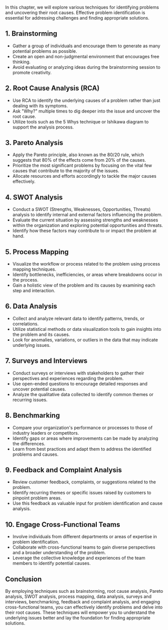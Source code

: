 
In this chapter, we will explore various techniques for identifying problems and uncovering their root causes. Effective problem identification is essential for addressing challenges and finding appropriate solutions.

**1. Brainstorming**
--------------------

* Gather a group of individuals and encourage them to generate as many potential problems as possible.
* Create an open and non-judgmental environment that encourages free thinking.
* Avoid evaluating or analyzing ideas during the brainstorming session to promote creativity.

**2. Root Cause Analysis (RCA)**
--------------------------------

* Use RCA to identify the underlying causes of a problem rather than just dealing with its symptoms.
* Ask "Why?" multiple times to dig deeper into the issue and uncover the root cause.
* Utilize tools such as the 5 Whys technique or Ishikawa diagram to support the analysis process.

**3. Pareto Analysis**
----------------------

* Apply the Pareto principle, also known as the 80/20 rule, which suggests that 80% of the effects come from 20% of the causes.
* Prioritize the most significant problems by focusing on the vital few causes that contribute to the majority of the issues.
* Allocate resources and efforts accordingly to tackle the major causes effectively.

**4. SWOT Analysis**
--------------------

* Conduct a SWOT (Strengths, Weaknesses, Opportunities, Threats) analysis to identify internal and external factors influencing the problem.
* Evaluate the current situation by assessing strengths and weaknesses within the organization and exploring potential opportunities and threats.
* Identify how these factors may contribute to or impact the problem at hand.

**5. Process Mapping**
----------------------

* Visualize the workflow or process related to the problem using process mapping techniques.
* Identify bottlenecks, inefficiencies, or areas where breakdowns occur in the process.
* Gain a holistic view of the problem and its causes by examining each step and interaction.

**6. Data Analysis**
--------------------

* Collect and analyze relevant data to identify patterns, trends, or correlations.
* Utilize statistical methods or data visualization tools to gain insights into the problem and its causes.
* Look for anomalies, variations, or outliers in the data that may indicate underlying issues.

**7. Surveys and Interviews**
-----------------------------

* Conduct surveys or interviews with stakeholders to gather their perspectives and experiences regarding the problem.
* Use open-ended questions to encourage detailed responses and uncover potential causes.
* Analyze the qualitative data collected to identify common themes or recurring issues.

**8. Benchmarking**
-------------------

* Compare your organization's performance or processes to those of industry leaders or competitors.
* Identify gaps or areas where improvements can be made by analyzing the differences.
* Learn from best practices and adapt them to address the identified problems and causes.

**9. Feedback and Complaint Analysis**
--------------------------------------

* Review customer feedback, complaints, or suggestions related to the problem.
* Identify recurring themes or specific issues raised by customers to pinpoint problem areas.
* Use this feedback as valuable input for problem identification and cause analysis.

**10. Engage Cross-Functional Teams**
-------------------------------------

* Involve individuals from different departments or areas of expertise in problem identification.
* Collaborate with cross-functional teams to gain diverse perspectives and a broader understanding of the problem.
* Leverage the collective knowledge and experiences of the team members to identify potential causes.

Conclusion
----------

By employing techniques such as brainstorming, root cause analysis, Pareto analysis, SWOT analysis, process mapping, data analysis, surveys and interviews, benchmarking, feedback and complaint analysis, and engaging cross-functional teams, you can effectively identify problems and delve into their root causes. These techniques will empower you to understand the underlying issues better and lay the foundation for finding appropriate solutions.
